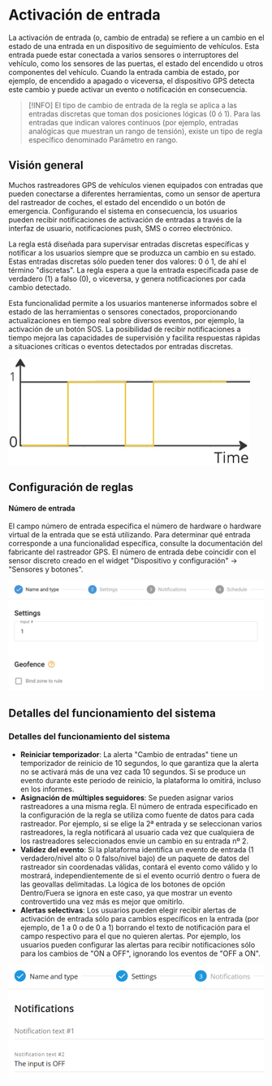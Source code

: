 # Activación de entrada

La activación de entrada (o, cambio de entrada) se refiere a un cambio en el estado de una entrada en un dispositivo de seguimiento de vehículos. Esta entrada puede estar conectada a varios sensores o interruptores del vehículo, como los sensores de las puertas, el estado del encendido u otros componentes del vehículo. Cuando la entrada cambia de estado, por ejemplo, de encendido a apagado o viceversa, el dispositivo GPS detecta este cambio y puede activar un evento o notificación en consecuencia.

> \[!INFO] El tipo de cambio de entrada de la regla se aplica a las entradas discretas que toman dos posiciones lógicas (0 ó 1). Para las entradas que indican valores continuos (por ejemplo, entradas analógicas que muestran un rango de tensión), existe un tipo de regla específico denominado Parámetro en rango.

## Visión general

Muchos rastreadores GPS de vehículos vienen equipados con entradas que pueden conectarse a diferentes herramientas, como un sensor de apertura del rastreador de coches, el estado del encendido o un botón de emergencia. Configurando el sistema en consecuencia, los usuarios pueden recibir notificaciones de activación de entradas a través de la interfaz de usuario, notificaciones push, SMS o correo electrónico.

La regla está diseñada para supervisar entradas discretas específicas y notificar a los usuarios siempre que se produzca un cambio en su estado. Estas entradas discretas sólo pueden tener dos valores: 0 ó 1, de ahí el término "discretas". La regla espera a que la entrada especificada pase de verdadero (1) a falso (0), o viceversa, y genera notificaciones por cada cambio detectado.

Esta funcionalidad permite a los usuarios mantenerse informados sobre el estado de las herramientas o sensores conectados, proporcionando actualizaciones en tiempo real sobre diversos eventos, por ejemplo, la activación de un botón SOS. La posibilidad de recibir notificaciones a tiempo mejora las capacidades de supervisión y facilita respuestas rápidas a situaciones críticas o eventos detectados por entradas discretas.

![image-20240805-213834.png](../../gua-del-usuario/reglas-y-alertas/entradas-y-salidas/attachments/image-20240805-213834.png)

## Configuración de reglas

#### Número de entrada

El campo número de entrada especifica el número de hardware o hardware virtual de la entrada que se está utilizando. Para determinar qué entrada corresponde a una funcionalidad específica, consulte la documentación del fabricante del rastreador GPS. El número de entrada debe coincidir con el sensor discreto creado en el widget "Dispositivo y configuración" → "Sensores y botones".

![image-20240808-190132.png](../../gua-del-usuario/reglas-y-alertas/entradas-y-salidas/attachments/image-20240808-190132.png)

## Detalles del funcionamiento del sistema

### Detalles del funcionamiento del sistema

* **Reiniciar temporizador**: La alerta "Cambio de entradas" tiene un temporizador de reinicio de 10 segundos, lo que garantiza que la alerta no se activará más de una vez cada 10 segundos. Si se produce un evento durante este periodo de reinicio, la plataforma lo omitirá, incluso en los informes.
* **Asignación de múltiples seguidores**: Se pueden asignar varios rastreadores a una misma regla. El número de entrada especificado en la configuración de la regla se utiliza como fuente de datos para cada rastreador. Por ejemplo, si se elige la 2ª entrada y se seleccionan varios rastreadores, la regla notificará al usuario cada vez que cualquiera de los rastreadores seleccionados envíe un cambio en su entrada nº 2.
* **Validez del evento**: Si la plataforma identifica un evento de entrada (1 verdadero/nivel alto o 0 falso/nivel bajo) de un paquete de datos del rastreador sin coordenadas válidas, contará el evento como válido y lo mostrará, independientemente de si el evento ocurrió dentro o fuera de las geovallas delimitadas. La lógica de los botones de opción Dentro/Fuera se ignora en este caso, ya que mostrar un evento controvertido una vez más es mejor que omitirlo.
* **Alertas selectivas**: Los usuarios pueden elegir recibir alertas de activación de entrada sólo para cambios específicos en la entrada (por ejemplo, de 1 a 0 o de 0 a 1) borrando el texto de notificación para el campo respectivo para el que no quieren alertas. Por ejemplo, los usuarios pueden configurar las alertas para recibir notificaciones sólo para los cambios de "ON a OFF", ignorando los eventos de "OFF a ON".

![image-20240805-213731.png](../../gua-del-usuario/reglas-y-alertas/entradas-y-salidas/attachments/image-20240805-213731.png)
